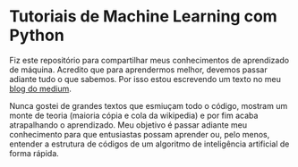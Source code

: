 # Tutoriais de Machine Learning com Python

Fiz este repositório para compartilhar meus conhecimentos de aprendizado de máquina. Acredito que para aprendermos melhor, devemos passar adiante tudo o que sabemos. Por isso estou escrevendo um texto no meu [blog do medium](https://www.google.com).

Nunca gostei de grandes textos que esmiuçam todo o código, mostram um monte de teoria (maioria cópia e cola da wikipedia) e por fim acaba atrapalhando o aprendizado. Meu objetivo é passar adiante meu conhecimento para que entusiastas possam aprender ou, pelo menos, entender a estrutura de códigos de um algoritmo de inteligência artificial de forma rápida.